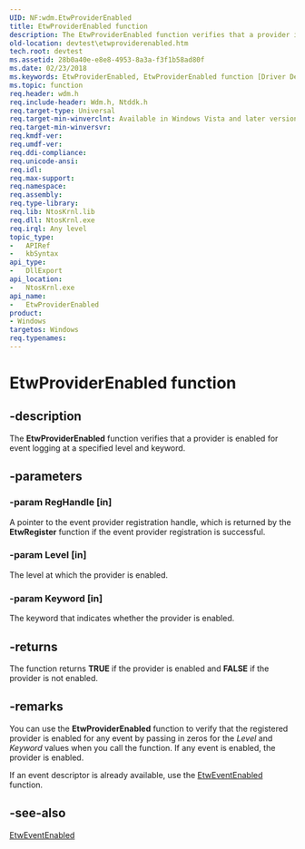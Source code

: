 ```yaml
---
UID: NF:wdm.EtwProviderEnabled
title: EtwProviderEnabled function
description: The EtwProviderEnabled function verifies that a provider is enabled for event logging at a specified level and keyword.
old-location: devtest\etwproviderenabled.htm
tech.root: devtest
ms.assetid: 28b0a40e-e8e8-4953-8a3a-f3f1b58ad80f
ms.date: 02/23/2018
ms.keywords: EtwProviderEnabled, EtwProviderEnabled function [Driver Development Tools], devtest.etwproviderenabled, etw_km_ea4989d3-f349-4dda-9d86-f1b9528ddf1c.xml, wdm/EtwProviderEnabled
ms.topic: function
req.header: wdm.h
req.include-header: Wdm.h, Ntddk.h
req.target-type: Universal
req.target-min-winverclnt: Available in Windows Vista and later versions of Windows.
req.target-min-winversvr: 
req.kmdf-ver: 
req.umdf-ver: 
req.ddi-compliance: 
req.unicode-ansi: 
req.idl: 
req.max-support: 
req.namespace: 
req.assembly: 
req.type-library: 
req.lib: NtosKrnl.lib
req.dll: NtosKrnl.exe
req.irql: Any level
topic_type:
-	APIRef
-	kbSyntax
api_type:
-	DllExport
api_location:
-	NtosKrnl.exe
api_name:
-	EtwProviderEnabled
product:
- Windows
targetos: Windows
req.typenames: 
---
```


# EtwProviderEnabled function


## -description


The <b>EtwProviderEnabled</b> function verifies that a provider is enabled for event logging at a specified level and keyword. 


## -parameters




### -param RegHandle [in]

A pointer to the event provider registration handle, which is returned by the <b>EtwRegister</b> function if the event provider registration is successful.


### -param Level [in]

The level at which the provider is enabled.


### -param Keyword [in]

The keyword that indicates whether the provider is enabled.


## -returns



The function returns <b>TRUE</b> if the provider is enabled and <b>FALSE</b> if the provider is not enabled. 




## -remarks



You can use the <b>EtwProviderEnabled</b> function to verify that the registered provider is enabled for any event by passing in zeros for the <i>Level</i> and <i>Keyword</i> values when you call the function. If any event is enabled, the provider is enabled. 

If an event descriptor is already available, use the <a href="https://msdn.microsoft.com/library/windows/hardware/ff545590">EtwEventEnabled</a> function.




## -see-also




<a href="https://msdn.microsoft.com/library/windows/hardware/ff545590">EtwEventEnabled</a>
 

 

